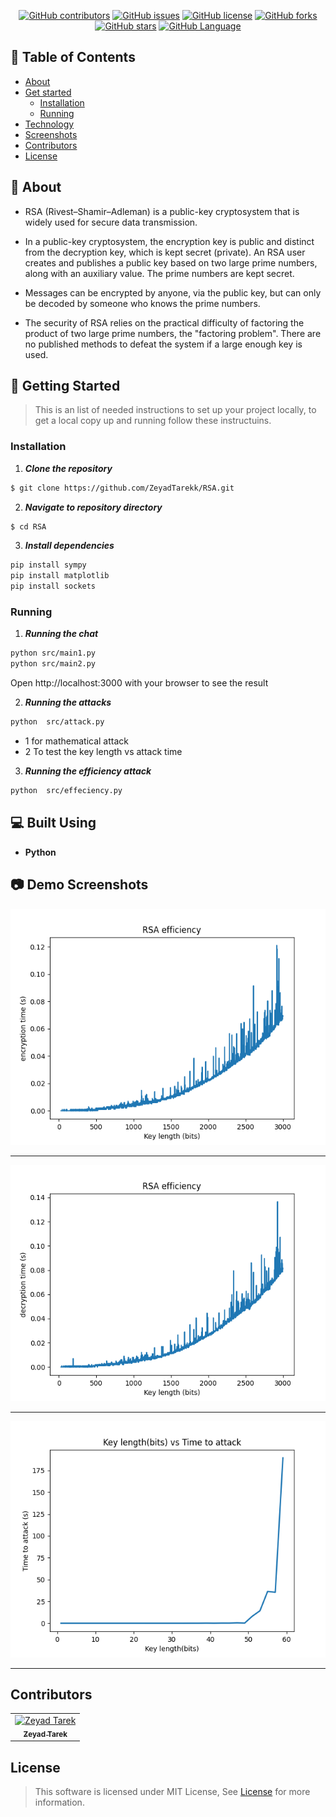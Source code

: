 <div align="center">

[![GitHub contributors](https://img.shields.io/github/contributors/ZeyadTarekk/RSA)](https://github.com/ZeyadTarekk/RSA/contributors)
[![GitHub issues](https://img.shields.io/github/issues/ZeyadTarekk/RSA)](https://github.com/ZeyadTarekk/RSA/issues)
[![GitHub license](https://img.shields.io/github/license/ZeyadTarekk/RSA)](https://github.com/ZeyadTarekk/RSA/blob/master/LICENSE)
[![GitHub forks](https://img.shields.io/github/forks/ZeyadTarekk/RSA)](https://github.com/ZeyadTarekk/RSA/network)
[![GitHub stars](https://img.shields.io/github/stars/ZeyadTarekk/RSA)](https://github.com/ZeyadTarekk/RSA/stargazers)
[![GitHub Language](https://img.shields.io/github/languages/top/ZeyadTarekk/RSA)](https://img.shields.io/github/languages/count/ZeyadTarekk/RSA)

</div>

## 📝 Table of Contents

- [About](#about)
- [Get started](#get-started)
  - [Installation](#Install)
  - [Running](#running)
- [Technology](#tech)
- [Screenshots](#Screenshots)
- [Contributors](#Contributors)
- [License](#license)

## 📙 About <a name = "about"></a>

- RSA (Rivest–Shamir–Adleman) is a public-key cryptosystem that is widely used for secure data transmission.
- In a public-key cryptosystem, the encryption key is public and distinct from the decryption key, which is kept secret (private). An RSA user creates and publishes a public key based on two large prime numbers, along with an auxiliary value. The prime numbers are kept secret.
- Messages can be encrypted by anyone, via the public key, but can only be decoded by
  someone who knows the prime numbers.

- The security of RSA relies on the practical difficulty of factoring the product of two large prime numbers, the "factoring problem". There are no published methods to defeat the system if a large enough key is used.

## 🏁 Getting Started <a name = "get-started"></a>

> This is an list of needed instructions to set up your project locally, to get a local copy up and running follow these
> instructuins.

### Installation <a name = "Install"></a>

1. **_Clone the repository_**

```sh
$ git clone https://github.com/ZeyadTarekk/RSA.git
```

2. **_Navigate to repository directory_**

```sh
$ cd RSA
```

3. **_Install dependencies_**

```sh
pip install sympy
pip install matplotlib
pip install sockets
```

### Running <a name = "running"></a>

1. **_Running the chat_**

```sh
python src/main1.py
python src/main2.py
```

Open http://localhost:3000 with your browser to see the result

2. **_Running the attacks_**

```sh
python  src/attack.py
```

- 1 for mathematical attack
- 2 To test the key length vs attack time

3. **_Running the efficiency attack_**

```sh
python  src/effeciency.py
```

## 💻 Built Using <a name = "tech"></a>

- **Python**

## 📷 Demo Screenshots <a name = "Screenshots"></a>

<div align="center">

   <img src="screenshots/Figure_1.png">
   <hr>
   <img src="screenshots/Figure_2.png">
   <hr>
   <img  src="screenshots/Figure_3.png"></a>
   <hr>
   
</div>

## Contributors <a name = "Contributors"></a>

<table>
  <tr>
    <td align="center">
    <a href="https://github.com/ZeyadTarekk" target="_black">
    <img src="https://avatars.githubusercontent.com/u/76125650?v=4" width="150px;" alt="Zeyad Tarek"/>
    <br />
    <sub><b>Zeyad Tarek</b></sub></a>

  </tr>
 </table>

## License <a name = "license"></a>

> This software is licensed under MIT License, See [License](https://github.com/ZeyadTarekk/RSA/blob/main/LICENSE) for more information.
